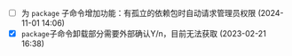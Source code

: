   - [ ] 为 `package` 子命令增加功能：有孤立的依赖包时自动请求管理员权限 (2024-11-01 14:06)
  - [X] `package`子命令卸载部分需要外部确认Y/n，目前无法获取 (2023-02-21 16:38)
